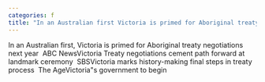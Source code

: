 ```yaml
---
categories: f
title: "In an Australian first Victoria is primed for Aboriginal treaty negotiations next year  ABC News"
---
```

In an Australian first, Victoria is primed for Aboriginal treaty negotiations next year&nbsp;&nbsp;ABC NewsVictoria Treaty negotiations cement path forward at landmark ceremony&nbsp;&nbsp;SBSVictoria marks history-making final steps in treaty process&nbsp;&nbsp;The AgeVictoria"s government to begin 